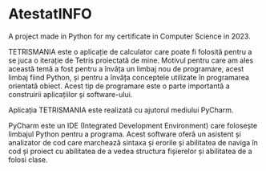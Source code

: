 # AtestatINFO
A project made in Python for my certificate in Computer Science in 2023.

TETRISMANIA este o aplicație de calculator care poate fi folosită pentru a se juca o
iterație de Tetris proiectată de mine. Motivul pentru care am ales această temă a fost pentru a
învăța un limbaj nou de programare, acest limbaj fiind Python, și pentru a învăța conceptele
utilizate în programarea orientată obiect. Acest tip de programare este o parte importantă a
construirii aplicațiilor și software-ului.

Aplicația TETRISMANIA este realizată cu ajutorul mediului PyCharm.

PyCharm este un IDE (Integrated Development Environment) care folosește limbajul
Python pentru a programa. Acest software oferă un asistent și analizator de cod care
marchează sintaxa și erorile și abilitatea de naviga în cod și proiect cu abilitatea de a vedea
structura fișierelor și abilitatea de a folosi clase.
